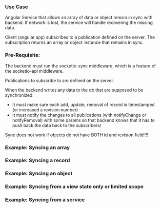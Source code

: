 ### Use Case
Angular Service that allows an array of data or object remain in sync with backend.
If network is lost, the service will handle recovering the missing data.

Client (angular app) subscribes to a publication defined on the server.
The subscription returns an array or object instance that remains in sync.

### Pre-Requisite:
The backend must run the socketio-sync middleware, which is a feature of the socketio-api middleware.

Publications to subscribe to are defined on the server.
 
When the backend writes any data to the db that are supposed to be synchronized:
* It must make sure each add, update, removal of record is timestamped (or increased a revision number)
* It must notify the changes to all publications (with notifyChange or notifyRemoval) with some params so that backend knows that it has to push back the data back to the subscribers/

Sync does not work if objects do not have BOTH id and revision field!!!!

### Example: Syncing an array

### Example: Syncing a record

### Example: Syncing an object

### Example: Syncing from a view state only or limited scope

### Example: Syncing from a service
